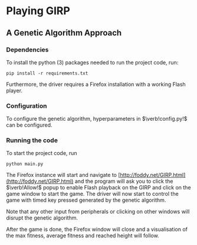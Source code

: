 
# Playing GIRP
## A Genetic Algorithm Approach
### Dependencies
To install the python (3) packages needed to run the project code, run:

```
pip install -r requirements.txt
```
Furthermore, the driver requires a Firefox installation with a working Flash player. 

### Configuration
To configure the genetic algorithm, hyperparameters in $\verb!config.py!$ can be configured.

### Running the code
To start the project code, run

```
python main.py
```

The Firefox instance will start and navigate to [http://foddy.net/GIRP.html](http://foddy.net/GIRP.html) and the program will ask you to click the $\verb!Allow!$ popup to enable Flash playback on the GIRP and click on the game window to start the game. The driver will now start to control the game with timed key pressed generated by the genetic algorithm. 

Note that any other input from peripherals or clicking on other windows will disrupt the genetic algorithm.

After the game is done, the Firefox window will close and a visualisation of the max fitness, average fitness and reached height will follow.

